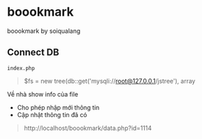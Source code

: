 # boookmark
boookmark by soiqualang

## Connect DB

`index.php`

>$fs = new tree(db::get('mysqli://root@127.0.0.1/jstree'), array


Về nhà show info của file

* Cho phép nhập mới thông tin
* Cập nhật thông tin đã có

>http://localhost/boookmark/data.php?id=1114
